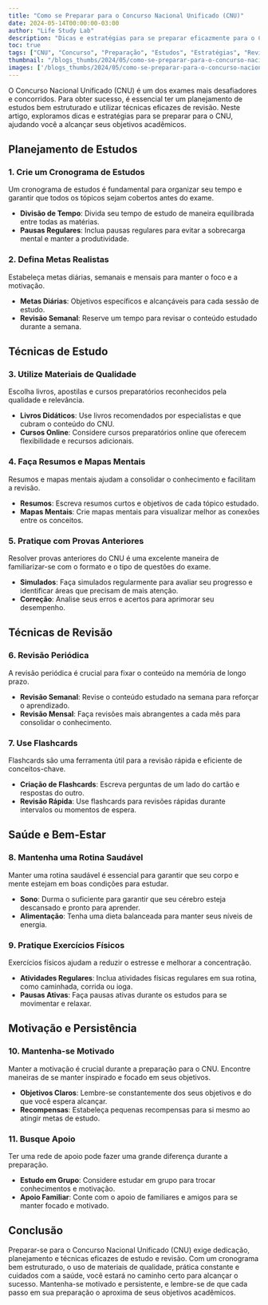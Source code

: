 ```yaml
---
title: "Como se Preparar para o Concurso Nacional Unificado (CNU)"
date: 2024-05-14T00:00:00-03:00
author: "Life Study Lab"
description: "Dicas e estratégias para se preparar eficazmente para o Concurso Nacional Unificado (CNU), desde planejamento de estudos até técnicas de revisão."
toc: true
tags: ["CNU", "Concurso", "Preparação", "Estudos", "Estratégias", "Revisão", "Educação"]
thumbnail: "/blogs_thumbs/2024/05/como-se-preparar-para-o-concurso-nacional-unificado-cnu.jpg"
images: ['/blogs_thumbs/2024/05/como-se-preparar-para-o-concurso-nacional-unificado-cnu.jpg']
---
```


O Concurso Nacional Unificado (CNU) é um dos exames mais desafiadores e concorridos. Para obter sucesso, é essencial ter um planejamento de estudos bem estruturado e utilizar técnicas eficazes de revisão. Neste artigo, exploramos dicas e estratégias para se preparar para o CNU, ajudando você a alcançar seus objetivos acadêmicos.

## Planejamento de Estudos

### 1. Crie um Cronograma de Estudos

Um cronograma de estudos é fundamental para organizar seu tempo e garantir que todos os tópicos sejam cobertos antes do exame.

- **Divisão de Tempo**: Divida seu tempo de estudo de maneira equilibrada entre todas as matérias.
- **Pausas Regulares**: Inclua pausas regulares para evitar a sobrecarga mental e manter a produtividade.

### 2. Defina Metas Realistas

Estabeleça metas diárias, semanais e mensais para manter o foco e a motivação.

- **Metas Diárias**: Objetivos específicos e alcançáveis para cada sessão de estudo.
- **Revisão Semanal**: Reserve um tempo para revisar o conteúdo estudado durante a semana.

## Técnicas de Estudo

### 3. Utilize Materiais de Qualidade

Escolha livros, apostilas e cursos preparatórios reconhecidos pela qualidade e relevância.

- **Livros Didáticos**: Use livros recomendados por especialistas e que cubram o conteúdo do CNU.
- **Cursos Online**: Considere cursos preparatórios online que oferecem flexibilidade e recursos adicionais.

### 4. Faça Resumos e Mapas Mentais

Resumos e mapas mentais ajudam a consolidar o conhecimento e facilitam a revisão.

- **Resumos**: Escreva resumos curtos e objetivos de cada tópico estudado.
- **Mapas Mentais**: Crie mapas mentais para visualizar melhor as conexões entre os conceitos.

### 5. Pratique com Provas Anteriores

Resolver provas anteriores do CNU é uma excelente maneira de familiarizar-se com o formato e o tipo de questões do exame.

- **Simulados**: Faça simulados regularmente para avaliar seu progresso e identificar áreas que precisam de mais atenção.
- **Correção**: Analise seus erros e acertos para aprimorar seu desempenho.

## Técnicas de Revisão

### 6. Revisão Periódica

A revisão periódica é crucial para fixar o conteúdo na memória de longo prazo.

- **Revisão Semanal**: Revise o conteúdo estudado na semana para reforçar o aprendizado.
- **Revisão Mensal**: Faça revisões mais abrangentes a cada mês para consolidar o conhecimento.

### 7. Use Flashcards

Flashcards são uma ferramenta útil para a revisão rápida e eficiente de conceitos-chave.

- **Criação de Flashcards**: Escreva perguntas de um lado do cartão e respostas do outro.
- **Revisão Rápida**: Use flashcards para revisões rápidas durante intervalos ou momentos de espera.

## Saúde e Bem-Estar

### 8. Mantenha uma Rotina Saudável

Manter uma rotina saudável é essencial para garantir que seu corpo e mente estejam em boas condições para estudar.

- **Sono**: Durma o suficiente para garantir que seu cérebro esteja descansado e pronto para aprender.
- **Alimentação**: Tenha uma dieta balanceada para manter seus níveis de energia.

### 9. Pratique Exercícios Físicos

Exercícios físicos ajudam a reduzir o estresse e melhorar a concentração.

- **Atividades Regulares**: Inclua atividades físicas regulares em sua rotina, como caminhada, corrida ou ioga.
- **Pausas Ativas**: Faça pausas ativas durante os estudos para se movimentar e relaxar.

## Motivação e Persistência

### 10. Mantenha-se Motivado

Manter a motivação é crucial durante a preparação para o CNU. Encontre maneiras de se manter inspirado e focado em seus objetivos.

- **Objetivos Claros**: Lembre-se constantemente dos seus objetivos e do que você espera alcançar.
- **Recompensas**: Estabeleça pequenas recompensas para si mesmo ao atingir metas de estudo.

### 11. Busque Apoio

Ter uma rede de apoio pode fazer uma grande diferença durante a preparação.

- **Estudo em Grupo**: Considere estudar em grupo para trocar conhecimentos e motivação.
- **Apoio Familiar**: Conte com o apoio de familiares e amigos para se manter focado e motivado.

## Conclusão

Preparar-se para o Concurso Nacional Unificado (CNU) exige dedicação, planejamento e técnicas eficazes de estudo e revisão. Com um cronograma bem estruturado, o uso de materiais de qualidade, prática constante e cuidados com a saúde, você estará no caminho certo para alcançar o sucesso. Mantenha-se motivado e persistente, e lembre-se de que cada passo em sua preparação o aproxima de seus objetivos acadêmicos.
